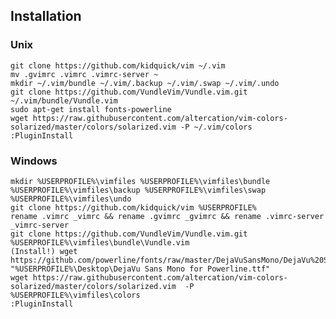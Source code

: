 Installation
------------

### Unix
    git clone https://github.com/kidquick/vim ~/.vim
    mv .gvimrc .vimrc .vimrc-server ~
    mkdir ~/.vim/bundle ~/.vim/.backup ~/.vim/.swap ~/.vim/.undo
    git clone https://github.com/VundleVim/Vundle.vim.git ~/.vim/bundle/Vundle.vim
    sudo apt-get install fonts-powerline
    wget https://raw.githubusercontent.com/altercation/vim-colors-solarized/master/colors/solarized.vim -P ~/.vim/colors
    :PluginInstall

### Windows
    mkdir %USERPROFILE%\vimfiles %USERPROFILE%\vimfiles\bundle %USERPROFILE%\vimfiles\backup %USERPROFILE%\vimfiles\swap %USERPROFILE%\vimfiles\undo
    git clone https://github.com/kidquick/vim %USERPROFILE%
    rename .vimrc _vimrc && rename .gvimrc _gvimrc && rename .vimrc-server _vimrc-server
    git clone https://github.com/VundleVim/Vundle.vim.git %USERPROFILE%\vimfiles\bundle\Vundle.vim
    (Install!) wget https://github.com/powerline/fonts/raw/master/DejaVuSansMono/DejaVu%20Sans%20Mono%20for%20Powerline.ttf "%USERPROFILE%\Desktop\DejaVu Sans Mono for Powerline.ttf"
    wget https://raw.githubusercontent.com/altercation/vim-colors-solarized/master/colors/solarized.vim  -P %USERPROFILE%\vimfiles\colors
    :PluginInstall
